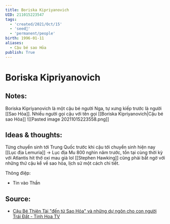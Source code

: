 ```yaml
---
title: Boriska Kipriyanovich
UID: 211015223547
tags:
  - 'created/2021/Oct/15'
  - 'seed🥜'
  - 'permanent/people'
birth: 1996-01-11
aliases:
  - Cậu bé sao Hỏa
publish: True
---
```

# Boriska Kipriyanovich

## Notes:
Boriska Kipriyanovich là một cậu bé người Nga, tự xưng kiếp trước là người [[Sao Hỏa]]. Nhiều người gọi cậu với tên gọi [[Boriska Kipriyanovich|Cậu bé sao Hỏa]]
![[Pasted image 20211015223558.png]]

## Ideas & thoughts:
Từng chuyển sinh tới Trung Quốc trước khi cậu tới chuyển sinh hiện nay
[[Lục địa Lemuria]] → Lục địa Mu 800 nghìn năm trước, tồn tại cùng thời kỳ với Atlantis
hit thở oxi mau già lol
[[Stephen Hawking]] cũng phải bất ngờ với những thứ cậu kể về sao hỏa, lịch sử một cách chi tiết.

Thông điệp:
- Tin vào Thần

## Source:
- [Cậu Bé Thiên Tài "đến từ Sao Hỏa" và những dự ngôn cho con người Trái Đất - Tinh Hoa TV](https://www.youtube.com/watch?v=jrxy8kp-H3o&t=936s)